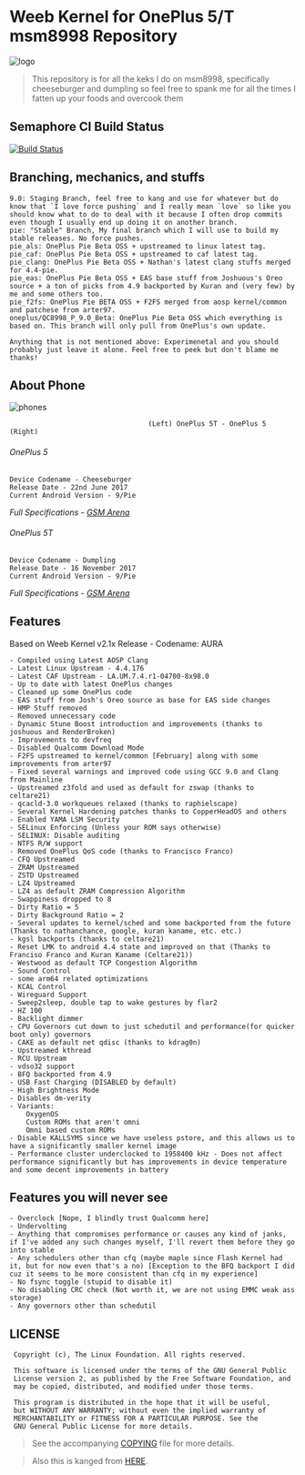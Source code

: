 # Weeb Kernel for OnePlus 5/T msm8998 Repository

![logo](https://img.xda-cdn.com/6suyxKjsTSz7Oba53XGoKRgEagg=/https%3A%2F%2Fi.imgur.com%2Fha29jHc.png)

> This repository is for all the keks I do on msm8998, specifically cheeseburger and dumpling so feel free to spank me for all the times I fatten up your foods and overcook them

## Semaphore CI Build Status
[![Build Status](https://semaphoreci.com/api/v1/whoknowswhoiam/weebmsm8998-pie/branches/9-0/badge.svg)](https://semaphoreci.com/whoknowswhoiam/weebmsm8998-pie)
## Branching, mechanics, and stuffs
```
9.0: Staging Branch, feel free to kang and use for whatever but do know that `I love force pushing` and I really mean `love` so like you should know what to do to deal with it because I often drop commits even though I usually end up doing it on another branch.
pie: "Stable" Branch, My final branch which I will use to build my stable releases. No force pushes.
pie_als: OnePlus Pie Beta OSS + upstreamed to linux latest tag.
pie_caf: OnePlus Pie Beta OSS + upstreamed to caf latest tag.
pie_clang: OnePlus Pie Beta OSS + Nathan's latest clang stuffs merged for 4.4-pie.
pie_eas: OnePlus Pie Beta OSS + EAS base stuff from Joshuous's Oreo source + a ton of picks from 4.9 backported by Kuran and (very few) by me and some others too.
pie_f2fs: OnePlus Pie BETA OSS + F2FS merged from aosp kernel/common and patchese from arter97.
oneplus/QC8998_P_9.0_Beta: OnePlus Pie Beta OSS which everything is based on. This branch will only pull from OnePlus's own update.

Anything that is not mentioned above: Experimenetal and you should probably just leave it alone. Feel free to peek but don't blame me thanks!
```
## About Phone
![phones](https://telegra.ph/file/00a5eb3b0b5dd14e4c065.png)

`									(Left) OnePlus 5T - OnePlus 5 (Right)									`	
###### OnePlus 5
```
Device Codename - Cheeseburger
Release Date - 22nd June 2017
Current Android Version - 9/Pie
```
*Full Specifications - [GSM Arena](https://www.gsmarena.com/oneplus_5-8647.php)*

###### OnePlus 5T
```
Device Codename - Dumpling
Release Date - 16 November 2017
Current Android Version - 9/Pie
```
*Full Specifications - [GSM Arena](https://www.gsmarena.com/oneplus_5t-8912.php)*


## Features
Based on Weeb Kernel v2.1x Release - Codename: AURA
```
- Compiled using Latest AOSP Clang
- Latest Linux Upstream - 4.4.176
- Latest CAF Upstream - LA.UM.7.4.r1-04700-8x98.0
- Up to date with latest OnePlus changes
- Cleaned up some OnePlus code
- EAS stuff from Josh's Oreo source as base for EAS side changes
- HMP Stuff removed
- Removed unnecessary code
- Dynamic Stune Boost introduction and improvements (thanks to joshuous and RenderBroken)
- Improvements to devfreq
- Disabled Qualcomm Download Mode
- F2FS upstreamed to kernel/common [February] along with some improvements from arter97
- Fixed several warnings and improved code using GCC 9.0 and Clang from Mainline
- Upstreamed z3fold and used as default for zswap (thanks to celtare21)
- qcacld-3.0 workqueues relaxed (thanks to raphielscape)
- Several Kernel Hardening patches thanks to CopperHeadOS and others
- Enabled YAMA LSM Security
- SELinux Enforcing (Unless your ROM says otherwise)
- SELINUX: Disable auditing
- NTFS R/W support
- Removed OnePlus QoS code (thanks to Francisco Franco)
- CFQ Upstreamed
- ZRAM Upstreamed
- ZSTD Upstreamed
- LZ4 Upstreamed
- LZ4 as default ZRAM Compression Algorithm
- Swappiness dropped to 8
- Dirty Ratio = 5
- Dirty Background Ratio = 2
- Several updates to kernel/sched and some backported from the future (Thanks to nathanchance, google, kuran kaname, etc. etc.)
- kgsl backports (thanks to celtare21)
- Reset LMK to android 4.4 state and improved on that (Thanks to Franciso Franco and Kuran Kaname (Celtare21))
- Westwood as default TCP Congestion Algorithm
- Sound Control
- some arm64 related optimizations
- KCAL Control
- Wireguard Support
- Sweep2sleep, double tap to wake gestures by flar2
- HZ 100
- Backlight dimmer
- CPU Governors cut down to just schedutil and performance(for quicker boot only) governors
- CAKE as default net qdisc (thanks to kdrag0n)
- Upstreamed kthread
- RCU Upstream
- vdso32 support
- BFQ backported from 4.9
- USB Fast Charging (DISABLED by default)
- High Brightness Mode
- Disables dm-verity
- Variants:
	OxygenOS
	Custom ROMs that aren't omni
	Omni based custom ROMs
- Disable KALLSYMS since we have useless pstore, and this allows us to have a significantly smaller kernel image
- Performance cluster underclocked to 1958400 kHz - Does not affect performance significantly but has improvements in device temperature and some decent improvements in battery
```

## Features you will never see
```
- Overclock [Nope, I blindly trust Qualcomm here]
- Undervolting
- Anything that compromises performance or causes any kind of janks, if I've added any such changes myself, I'll revert them before they go into stable
- Any schedulers other than cfq (maybe maple since Flash Kernel had it, but for now even that's a no) [Exception to the BFQ backport I did cuz it seems to be more consistent than cfq in my experience]
- No fsync toggle (stupid to disable it)
- No disabling CRC check (Not worth it, we are not using EMMC weak ass storage)
- Any governors other than schedutil
```

## LICENSE
```
 Copyright (c), The Linux Foundation. All rights reserved.
 
 This software is licensed under the terms of the GNU General Public
 License version 2, as published by the Free Software Foundation, and
 may be copied, distributed, and modified under those terms.
 
 This program is distributed in the hope that it will be useful,
 but WITHOUT ANY WARRANTY; without even the implied warranty of
 MERCHANTABILITY or FITNESS FOR A PARTICULAR PURPOSE. See the
 GNU General Public License for more details.
```
> See the accompanying [COPYING](https://github.com/whoknowswhoiam/weebmsm8998-pie/blob/9.0/COPYING) file for more details.

> Also this is kanged from [HERE](https://github.com/RaphielGang/bash_kernel_sdm845/tree/README).